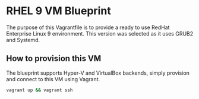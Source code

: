 # RHEL 9 VM Blueprint

The purpose of this Vagrantfile is to provide a ready to use RedHat Enterprise Linux 9 environment. This version was selected as it uses GRUB2 and Systemd.

## How to provision this VM

The blueprint supports Hyper-V and VirtualBox backends, simply provision and connect to this VM using Vagrant.

```bash
vagrant up && vagrant ssh
```
